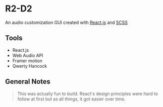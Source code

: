 # R2-D2

An audio customization GUI created with [React.js](https://react.dev/) and [SCSS](https://sass-lang.com/guide/)

## Tools
- React.js
- Web Audio API
- Framer motion
- Qwerty Hancock

## General Notes
> This was actually fun to build. React's design principles were hard to follow at first but as all things, it got easier over time.
